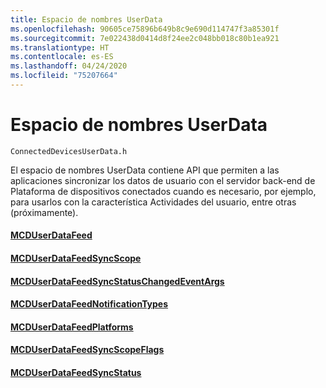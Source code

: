 ```yaml
---
title: Espacio de nombres UserData
ms.openlocfilehash: 90605ce75896b649b8c9e690d114747f3a85301f
ms.sourcegitcommit: 7e022438d0414d8f24ee2c048bb018c80b1ea921
ms.translationtype: HT
ms.contentlocale: es-ES
ms.lasthandoff: 04/24/2020
ms.locfileid: "75207664"
---
```

# <a name="userdata-namespace"></a>Espacio de nombres UserData

```
ConnectedDevicesUserData.h
```

El espacio de nombres UserData contiene API que permiten a las aplicaciones sincronizar los datos de usuario con el servidor back-end de Plataforma de dispositivos conectados cuando es necesario, por ejemplo, para usarlos con la característica Actividades del usuario, entre otras (próximamente).

#### <a name="mcduserdatafeed"></a>[MCDUserDataFeed](MCDUserDataFeed.md)
#### <a name="mcduserdatafeedsyncscope"></a>[MCDUserDataFeedSyncScope](MCDUserDataFeedSyncScope.md)
#### <a name="mcduserdatafeedsyncstatuschangedeventargs"></a>[MCDUserDataFeedSyncStatusChangedEventArgs](MCDUserDataFeedSyncStatusChangedEventArgs.md)
#### <a name="mcduserdatafeednotificationtypes"></a>[MCDUserDataFeedNotificationTypes](MCDUserDataFeedNotificationTypes.md)
#### <a name="mcduserdatafeedplatforms"></a>[MCDUserDataFeedPlatforms](MCDUserDataFeedPlatforms.md)
#### <a name="mcduserdatafeedsyncscopeflags"></a>[MCDUserDataFeedSyncScopeFlags](MCDUserDataFeedSyncScopeFlags.md)
#### <a name="mcduserdatafeedsyncstatus"></a>[MCDUserDataFeedSyncStatus](MCDUserDataFeedSyncStatus.md)
